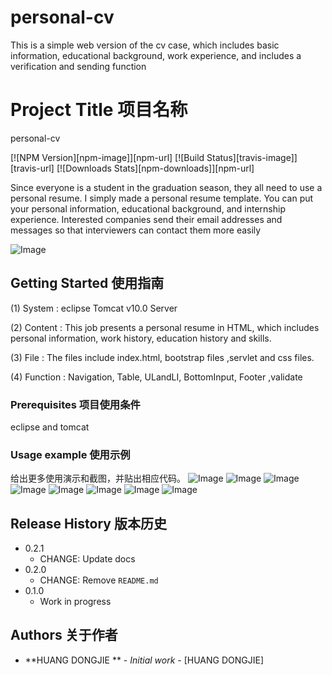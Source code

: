 # personal-cv
This is a simple web version of the cv case, which includes basic information, educational background, work experience, and includes a verification and sending function

# Project Title 项目名称

personal-cv

[![NPM Version][npm-image]][npm-url]
[![Build Status][travis-image]][travis-url]
[![Downloads Stats][npm-downloads]][npm-url]

Since everyone is a student in the graduation season, they all need to use a personal resume. I simply made a personal resume template. You can put your personal information, educational background, and internship experience. Interested companies send their email addresses and messages so that interviewers can contact them more easily

![Image](https://github.com/Geminiiiiii/personal-cv/raw/main/cv.jpg)

## Getting Started 使用指南

(1) System : eclipse Tomcat v10.0 Server

(2) Content : This job presents a personal resume in HTML, which includes
personal information, work history, education history and skills.

(3) File : The files include index.html, bootstrap files ,servlet and css files. 

(4) Function : Navigation, Table, ULandLI, BottomInput, Footer ,validate

### Prerequisites 项目使用条件

eclipse  and tomcat



### Usage example 使用示例

给出更多使用演示和截图，并贴出相应代码。
![Image](https://github.com/Geminiiiiii/personal-cv/raw/main/cv1(1).jpg)
![Image](https://github.com/Geminiiiiii/personal-cv/raw/main/cv2(1).jpg)
![Image](https://github.com/Geminiiiiii/personal-cv/raw/main/cv3(1).jpg)
![Image](https://github.com/Geminiiiiii/personal-cv/raw/main/cv4(1).jpg)
![Image](https://github.com/Geminiiiiii/personal-cv/raw/main/cv5(1).jpg)
![Image](https://github.com/Geminiiiiii/personal-cv/raw/main/cv6(1).jpg)
![Image](https://github.com/Geminiiiiii/personal-cv/raw/main/cv7(1).jpg)
![Image](https://github.com/Geminiiiiii/personal-cv/raw/main/cv8(1).jpg)





## Release History 版本历史

* 0.2.1
    * CHANGE: Update docs
* 0.2.0
    * CHANGE: Remove `README.md`
* 0.1.0
    * Work in progress

## Authors 关于作者

* **HUANG DONGJIE ** - *Initial work* - [HUANG DONGJIE]




